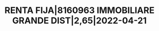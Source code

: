 ---
layout: asset
title: RENTA FIJA|8160963 IMMOBILIARE GRANDE DIST|2,65|2022-04-21
isin: XS1221097394
---